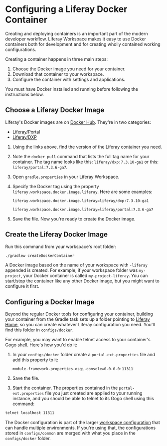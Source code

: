 # Configuring a Liferay Docker Container

Creating and deploying containers is an important part of the modern developer workflow. Liferay Workspace makes it easy to use Docker containers both for development and for creating wholly contained working configurations. 

Creating a container happens in three main steps: 

1. Choose the Docker image you need for your container. 
1. Download that container to your workspace. 
1. Configure the container with settings and applications. 

You must have Docker installed and running before following the instructions below. 

## Choose a Liferay Docker Image

Liferay's Docker images are on [Docker Hub](https://hub.docker.com/r/liferay/portal/tags). They're in two categories: 

- [Liferay/Portal](https://hub.docker.com/r/liferay/portal)
- [Liferay/DXP](https://hub.docker.com/r/liferay/dxp)

1. Using the links above, find the version of the Liferay container you need. 
1. Note the `docker pull` command that lists the full tag name for your container. The tag name looks like this: `liferay/dxp:7.3.10-ga1` or this: `liferay/portal:7.3.6-ga7`. 
1. Open `gradle.properties` in your Liferay Workspace. 
1. Specify the Docker tag using the property `liferay.workspace.docker.image.liferay`. Here are some examples: 

   ```properties
   liferay.workspace.docker.image.liferay=liferay/dxp:7.3.10-ga1
   ```

   ```properties
   liferay.workspace.docker.image.liferay=liferay/portal:7.3.6-ga7
   ```

1. Save the file. Now you're ready to create the Docker image.

## Create the Liferay Docker Image

Run this command from your workspace's root folder: 

   ```bash
   ./gradlew createDockerContainer
   ```

A Docker image based on the name of your workspace with `-liferay` appended is created. For example, if your workspace folder was `my-project`, your Docker container is called `my-project-liferay`. You can start/stop the container like any other Docker image, but you might want to configure it first. 

## Configuring a Docker Image

Beyond the regular Docker tools for configuring your container, building your container from the Gradle task sets up a folder pointing to [Liferay Home](../../installation-and-upgrades/reference/liferay-home.md), so you can create whatever Liferay configuration you need. You'll find this folder in `configs/docker`. 

For example, you may want to enable telnet access to your container's Gogo shell. Here's how you'd do it: 

1. In your `configs/docker` folder create a `portal-ext.properties` file and add this property to it: 

   ```properties
   module.framework.properties.osgi.console=0.0.0.0:11311
   ```

1. Save the file. 

1. Start the container. The properties contained in the `portal-ext.properties` file you just created are applied to your running instance, and you should be able to telnet to its Gogo shell using this command: 

```bash
telnet localhost 11311
```

The Docker configuration is part of the larger [workspace configuration](configuring-liferay-workspace.md) that can handle multiple environments. If you're using that, the configurations stored in `configs/common` are merged with what you place in the `configs/docker` folder. 
